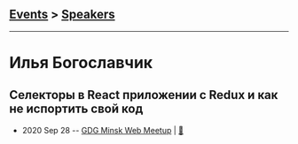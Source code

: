 ## [Events](../README.md) > [Speakers](../speakers.md)
---

# Илья Богославчик

## Селекторы в React приложении с Redux и как не испортить свой код
- 2020 Sep 28 -- [GDG Minsk Web Meetup](https://www.youtube.com/watch?v=IMyKfLmll4g)  | [:notebook:](https://drive.google.com/file/d/14bWNY5uNsUhkJlu4InSNiSjITD3g4o_q/view?usp=sharing)  
